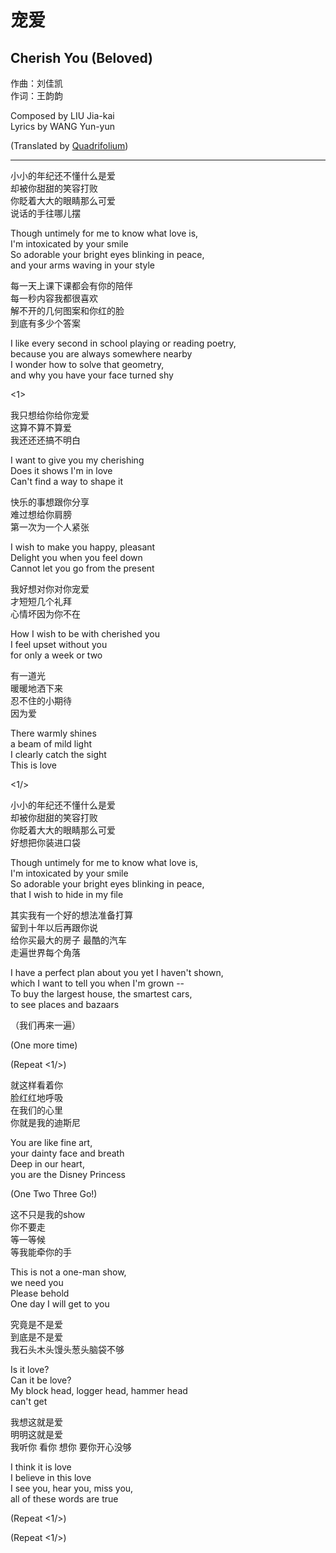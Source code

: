 # 宠爱

## Cherish You (Beloved)

作曲：刘佳凯  
作词：王韵韵

Composed by LIU Jia-kai  
Lyrics by WANG Yun-yun

(Translated by [Quadrifolium](http://weibo.com/u/5182556773/))

---

小小的年纪还不懂什么是爱  
却被你甜甜的笑容打败  
你眨着大大的眼睛那么可爱  
说话的手往哪儿摆

Though untimely for me to know what love is,  
I'm intoxicated by your smile  
So adorable your bright eyes blinking in peace,  
and your arms waving in your style

每一天上课下课都会有你的陪伴  
每一秒内容我都很喜欢  
解不开的几何图案和你红的脸  
到底有多少个答案

I like every second in school playing or reading poetry,  
because you are always somewhere nearby  
I wonder how to solve that geometry,  
and why you have your face turned shy

<1>

我只想给你给你宠爱  
这算不算不算爱  
我还还还搞不明白

I want to give you my cherishing  
Does it shows I'm in love  
Can't find a way to shape it

快乐的事想跟你分享  
难过想给你肩膀  
第一次为一个人紧张

I wish to make you happy, pleasant  
Delight you when you feel down  
Cannot let you go from the present

我好想对你对你宠爱  
才短短几个礼拜  
心情坏因为你不在

How I wish to be with cherished you  
I feel upset without you  
for only a week or two

有一道光  
暖暖地洒下来  
忍不住的小期待  
因为爱

There warmly shines  
a beam of mild light  
I clearly catch the sight  
This is love

<1/>

小小的年纪还不懂什么是爱  
却被你甜甜的笑容打败  
你眨着大大的眼睛那么可爱  
好想把你装进口袋

Though untimely for me to know what love is,  
I'm intoxicated by your smile  
So adorable your bright eyes blinking in peace,  
that I wish to hide in my file

其实我有一个好的想法准备打算  
留到十年以后再跟你说  
给你买最大的房子 最酷的汽车  
走遍世界每个角落

I have a perfect plan about you yet I haven't shown,  
which I want to tell you when I'm grown --  
To buy the largest house, the smartest cars,  
to see places and bazaars

（我们再来一遍）

(One more time)

(Repeat <1/>)

就这样看着你  
脸红红地呼吸  
在我们的心里  
你就是我的迪斯尼

You are like fine art,  
your dainty face and breath  
Deep in our heart,  
you are the Disney Princess

(One Two Three Go!)

这不只是我的show  
你不要走  
等一等候  
等我能牵你的手

This is not a one-man show,  
we need you  
Please behold  
One day I will get to you

究竟是不是爱  
到底是不是爱  
我石头木头馒头葱头脑袋不够

Is it love?  
Can it be love?  
My block head, logger head, hammer head  
can't get

我想这就是爱  
明明这就是爱  
我听你 看你 想你 要你开心没够

I think it is love  
I believe in this love  
I see you, hear you, miss you,  
all of these words are true

(Repeat <1/>)

(Repeat <1/>)